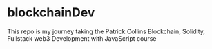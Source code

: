 # blockchainDev
This repo is my journey taking the Patrick Collins Blockchain, Solidity, Fullstack web3 Development with JavaScript course
